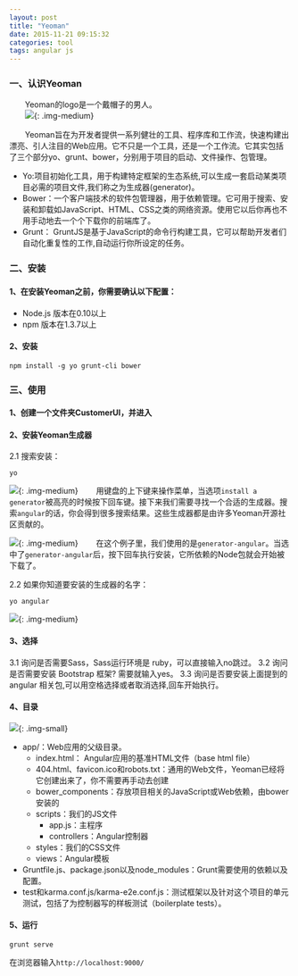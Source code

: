 ```yaml
---
layout: post
title: "Yeoman"
date: 2015-11-21 09:15:32
categories: tool
tags: angular js
---
```

### 一、认识Yeoman
　　Yeoman的logo是一个戴帽子的男人。  
　　![](/assets/img/2015/yeoman.png){: .img-medium}

　　Yeoman旨在为开发者提供一系列健壮的工具、程序库和工作流，快速构建出漂亮、引人注目的Web应用。它不只是一个工具，还是一个工作流。它其实包括了三个部分yo、grunt、bower，分别用于项目的启动、文件操作、包管理。  
* Yo:项目初始化工具，用于构建特定框架的生态系统,可以生成一套启动某类项目必需的项目文件,我们称之为生成器(generator)。  
* Bower：一个客户端技术的软件包管理器，用于依赖管理。它可用于搜索、安装和卸载如JavaScript、HTML、CSS之类的网络资源。使用它以后你再也不用手动地去一个个下载你的前端库了。  
* Grunt： GruntJS是基于JavaScript的命令行构建工具，它可以帮助开发者们自动化重复性的工作,自动运行你所设定的任务。  

### 二、安装
#### 1、在安装Yeoman之前，你需要确认以下配置：
* Node.js 版本在0.10以上
* npm 版本在1.3.7以上

#### 2、安装
```
npm install -g yo grunt-cli bower
```
	
### 三、使用
#### 1、创建一个文件夹CustomerUI，并进入
#### 2、安装Yeoman生成器
2.1 搜索安装：
```
yo
```
![](/assets/img/2015/yo.png){: .img-medium}
　　用键盘的上下键来操作菜单，当选项`install a generator`被高亮的时候按下回车键。接下来我们需要寻找一个合适的生成器。搜索`angular`的话，你会得到很多搜索结果。这些生成器都是由许多Yeoman开源社区贡献的。

![](/assets/img/2015/yo-search.png){: .img-medium}
　　在这个例子里，我们使用的是`generator-angular`。当选中了`generator-angular`后，按下回车执行安装，它所依赖的Node包就会开始被下载了。

2.2 如果你知道要安装的生成器的名字：
```
yo angular
```
![](/assets/img/2015/yo-angular.png){: .img-medium}
    
#### 3、选择
3.1 询问是否需要Sass，Sass运行环境是 ruby，可以直接输入no跳过。
3.2 询问是否需要安装 Bootstrap 框架? 需要就输入yes。
3.3 询问是否要安装上面提到的 angular 相关包,可以用空格选择或者取消选择,回车开始执行。	

#### 4、目录
![](/assets/img/2015/yo-customer-ui-structure.png){: .img-small}

- app/：Web应用的父级目录。
	- index.html： Angular应用的基准HTML文件（base html file）
	- 404.html、favicon.ico和robots.txt：通用的Web文件，Yeoman已经将它创建出来了，你不需要再手动去创建
	- bower_components：存放项目相关的JavaScript或Web依赖，由bower安装的
	- scripts：我们的JS文件
		- app.js：主程序
		- controllers：Angular控制器
	- styles：我们的CSS文件
	- views：Angular模板
- Gruntfile.js、package.json以及node_modules：Grunt需要使用的依赖以及配置。
- test和karma.conf.js/karma-e2e.conf.js：测试框架以及针对这个项目的单元测试，包括了为控制器写的样板测试（boilerplate tests）。

#### 5、运行
```
grunt serve
```
在浏览器输入`http://localhost:9000/`
